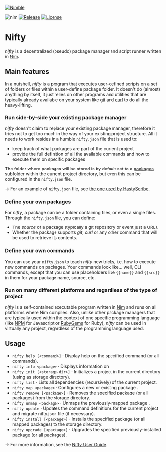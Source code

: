 [![Nimble](https://raw.githubusercontent.com/yglukhov/nimble-tag/master/nimble.png)](https://github.com/h3rald/nifty)

![nim](https://img.shields.io/badge/nim-powered-yellow.svg?link=https://nim-lang-org)
[![Release](https://img.shields.io/github/release/h3rald/nifty.svg)](https://github.com/h3rald/nifty)
[![License](https://img.shields.io/badge/license-MIT-blue.svg)](https://raw.githubusercontent.com/h3rald/nifty/master/LICENSE)

# Nifty

*nifty* is a decentralized (pseudo) package manager and script runner written in [Nim](https://nim-lang.org).

## Main features

In a nutshell, *nifty* is a program that executes user-defined scripts on a set of folders or files within a user-define package folder. It doesn't do (almost) anything by itself, it just relies on other programs and utilities that are typically already available on your system like [git](https://git-scm.com) and [curl](https://curl.haxx.se) to do all the heavy-lifting.

### Run side-by-side your existing package manager

*nifty* doesn't claim to replace your existing package manager, therefore it tries not to get too much in the way of your existing project structure. All it needs to work resides in a humble `nifty.json` file that is used to:

* keep track of what packages are part of the current project
* provide the full definition of all the available commands and how to execute them on specific packages

The folder where packages will be stored is by default set to a [packages](class:kwd) subfolder within the current project directory, but even this can be configured in the `nifty.json` file. 

&rarr; For an example of `nifty.json` file, see [the one used by HastyScribe](https://github.com/h3rald/hastyscribe/blob/master/nifty.json).

### Define your own packages

For *nifty*, a package can be a folder containing files, or even a single files. Through the `nifty.json` file, you can define:

* The *source* of a package (typically a git repository or event just a URL).
* Whether the package supports *git*, *curl* or any other command that will be used to retrieve its contents.

### Define your own commands 

You can use your `nifty.json` to teach *nifty* new tricks, i.e. how to execute new commands on packages. Your commands look like... well, CLI commands, except that you can use placeholders like `{{name}}` and `{{src}}` in them for your package name, source, etc.

### Run on many different platforms and regardless of the type of project

*nifty* is a self-contained executable program written in [Nim](https://nim-lang.org) and runs on all platforms where Nim compiles. Also, unlike other package managers that are typically used within the context of one specific programming language (like [NPM](https://www.npmjs.com) for Javascript or [RubyGems](https://rubygems.org) for Ruby), *nifty* can be used in virtually any project, regardless of the programming language used.

## Usage

* `nifty help [<command>]` &middot; Display help on the specified command (or all commands).
* `nifty info <package>` &middot; Displays information on <package>
* `nifty init [<storage-dir>]` &middot; Initializes a project in the current directory (using <storage-dir> as storage directory).
* `nifty list` &middot; Lists all dependencies (recursively) of the current project.
* `nifty map <package>` &middot; Configures a new or existing package <package>.
* `nifty remove [<package>]` &middot; Removes the specified package (or all packages) from the storage directory.
* `nifty unmap <package>` &middot; Unmaps the previously-mapped package <package>.
* `nifty update` &middot; Updates the command definitions for the current project and migrate nifty.json file (if necessary).
* `nifty install [<package>]` &middot; Installs the specified package (or all mapped packages) to the storage directory.
* `nifty upgrade [<package>]` &middot; Upgrades the specified previously-installed package (or all packages).
  
&rarr; For more information, see the [Nifty User Guide](https://h3rald.com/nifty/Nifty_UserGuide.htm).
